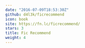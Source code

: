 ```yaml
---
date: "2016-07-09T18:53:30Z"
github: d4l3k/ficrecommend
icon: book
site: https://fn.lc/ficrecommend/
stars: 3
title: Fic Recommend
weight: 4
---
```

